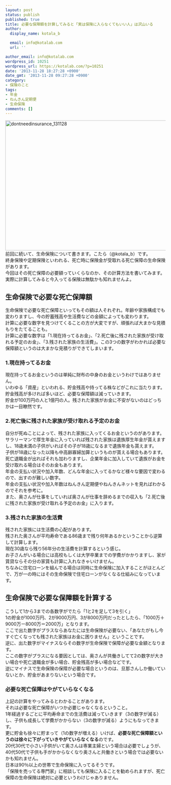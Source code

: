 ```yaml
---
layout: post
status: publish
published: true
title: 必要な保障額を計算してみると「実は保険に入らなくてもいい人」は沢山いる
author:
  display_name: kotala_b

  email: info@kotalab.com
  url: ''

author_email: info@kotalab.com
wordpress_id: 10251
wordpress_url: https://kotalab.com/?p=10251
date: '2013-11-28 18:27:28 +0900'
date_gmt: '2013-11-28 09:27:28 +0900'
category:
- 保険のこと
tags:
- 年金
- ねんきん定期便
- 生命保険
comments: []
---
```

<p><img src="https://kotalab.com/wp-content/uploads/dontneedinsurance_131128-546x409.jpg" alt="dontneedinsurance_131128" width="546" height="409" class="alignnone size-large wp-image-10253" /><br />
前回に続いて、生命保険について書きます。こたら（@kotala_b）です。<br />
終身保険や定期保険といわれる、死亡時に保険金が受取れる死亡保障の生命保険があります。<br />
今回はその死亡保障の必要額っていくらなのか、その計算方法を書いてみます。<br />
実際に計算してみると今入ってる保険は無駄かも知れませんよ。<br />
</p>
<!--more-->
<h2>生命保険で必要な死亡保障額</h2>
<p>生命保険で必要な死亡保障といってもその額は人それぞれ。年齢や家族構成でも変わりますし、今の貯蓄残高や生活費などの金額によっても変わります。<br />
計算に必要な数字を見つけてくることの方が大変ですが、頑張れば大まかな見積もりをたてることも。<br />
計算に必要な数字は「1.現在持ってるお金」、「2.死亡後に残された家族が受け取れる予定のお金」、「3.残された家族の生活費」。この3つの数字がわかれば必要な保障額というのは大まかな見積りができてしまいます。</p>
<h3>1.現在持ってるお金</h3>
<p>現在持ってるお金というのは単純に財布の中身のお金というわけではありません。<br />
いわゆる「資産」といわれる、貯金残高や持ってる株などがこれに当たります。<br />
貯金残高が多ければ多いほど、必要な保障額は減っていきます。<br />
貯金が100万円の人と1億円の人。残された家族がお金に不安がないのはどっちかは一目瞭然です。</p>
<h3>2.死亡後に残された家族が受け取れる予定のお金</h3>
<p>自分が死ぬことによって、残された家族に入ってくるお金というのがあります。<br />
サラリーマンで厚生年金に入っていれば残された家族は遺族厚生年金が貰えますし、18歳未満の子供がいればその子が18歳になるまで遺族年金も貰えます。<br />
子供が18歳になった以降も中高齢寡婦加算というものが貰える場合もあります。<br />
死亡退職金が出ればそれも加わりますし、企業年金に加入していて遺族がお金を受け取れる場合はそのお金もあります。<br />
年金の支払い状況や加入年数、どんな年金に入ってるかなど様々な要因で変わるので、出すのが難しい数字。<br />
年金の支払い状況や加入年数はねんきん定期便やねんきんネットを見ればわかるのでそれを参考に。<br />
また、<span class="b">奥さんが仕事をしていれば奥さんが仕事を辞めるまでの収入も「2.死亡後に残された家族が受け取れる予定のお金」に入ります。</span></p>
<h3>3.残された家族の生活費</h3>
<p>残された家族には生活費の心配があります。<br />
残された奥さんが平均寿命である86歳まで残り何年あるかということから逆算して計算します。<br />
現在30歳なら残り56年分の生活費を計算するという感じ。<br />
お子さんがいる場合には高校もしくは大学卒業までの学費がかかりますし、家が賃貸ならその分の家賃も計算に入れなきゃいけません。<br />
ちなみに住宅ローンを組んでる場合は同時に生命保険に加入することがほとんどで、万が一の時にはその生命保険で住宅ローンがなくなる仕組みになっています。</p>
<h2>生命保険で必要な保障額を計算する</h2>
<p>こうして1から3までの各数字がでたら「<span class="b">1と2を足して3を引く</span>」<br />
1の貯金が1000万円、2が9000万円、3が8000万円だったとしたら、「1000万＋9000万ー8000万＝2000万」となります。<br />
ここで出た数字が<span class="b">プラスならあなたには生命保険が必要ない、「あなたがもし今すぐ亡くなっても残された家族はお金に困りません」</span>ということです。<br />
逆に、出た数字が<span class="b">マイナスならその数字が生命保険で保障が必要な金額</span>となります。<br />
ここの数字がプラスになる要因としては、奥さんが共働きしてて2の数字が大きい場合や死亡退職金が多い場合、貯金残高が多い場合などです。<br />
逆にマイナスで生命保険の保障が必要な場合というのは、旦那さんしか働いていないとか、貯金があまりないという場合です。</p>
<h3>必要な死亡保障はやがていらなくなる</h3>
<p>上記の計算をやってみるとわかることがあります。<br />
それは必要な死亡保障がいつか必要じゃなくなるということ。<br />
1年経過するごとに平均寿命までの生活費は減っていきます（3の数字が減る）し、子供も成長して学費がかからない（3の数字が減る）ようにもなってきます。<br />
更に貯金も徐々に貯まって（1の数字が増える）いけば、<strong>必要な死亡保障額というのは徐々に下がっていきやがていらなくなる</strong>のです。<br />
20代30代で小さい子供がいて奥さんは専業主婦という場合は必要でしょうが、40代50代で子供も手がかからなくなり奥さんと共働きという場合では必要ないかも知れません。<br />
日本は90％以上の世帯で生命保険に入ってるそうです。<br />
「保険を売ってる専門家」に相談しても保険に入ることを勧められますが、死亡保障の生命保険は絶対に必要というわけじゃありません。</p>
